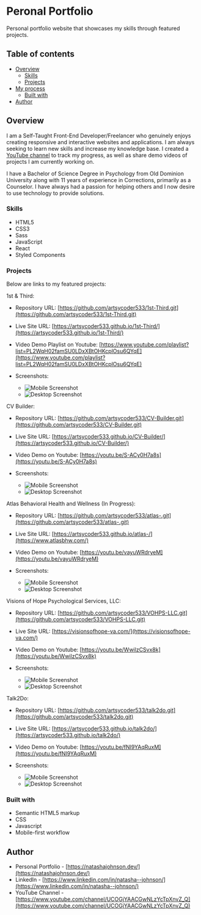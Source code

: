 # Peronal Portfolio

Personal portfolio website that showcases my skills through featured projects.

## Table of contents

- [Overview](#overview)
  - [Skills](#skills)
  - [Projects](#projects)
- [My process](#my-process)
  - [Built with](#built-with)
- [Author](#author)

## Overview

I am a Self-Taught Front-End Developer/Freelancer who genuinely enjoys creating responsive and interactive websites and applications. I am always seeking to learn new skills and increase my knowledge base. I created a [YouTube channel](https://www.youtube.com/channel/UCOGjYAACGwNLzYcTpXnvZ_Q) to track my progress, as well as share demo videos of projects I am currently working on.

I have a Bachelor of Science Degree in Psychology from Old Dominion University along with 11 years of experience in Corrections, primarily as a Counselor. I have always had a passion for helping others and I now desire to use technology to provide solutions.

### Skills

- HTML5
- CSS3
- Sass
- JavaScript
- React
- Styled Components

### Projects

Below are links to my featured projects:

1st & Third:

- Repository URL: [https://github.com/artsycoder533/1st-Third.git](https://github.com/artsycoder533/1st-Third.git)
- Live Site URL: [https://artsycoder533.github.io/1st-Third/](https://artsycoder533.github.io/1st-Third/)
- Video Demo Playlist on Youtube: [https://www.youtube.com/playlist?list=PL2WqH02famSU0LDxXBtOHKcplOsu6QYqE](https://www.youtube.com/playlist?list=PL2WqH02famSU0LDxXBtOHKcplOsu6QYqE)

- Screenshots:

  - ![Mobile Screenshot](1stthird_mobile.png)
  - ![Desktop Screenshot](1stthird_desktop.png)

CV Builder: 

- Repository URL: [https://github.com/artsycoder533/CV-Builder.git](https://github.com/artsycoder533/CV-Builder.git)
- Live Site URL: [https://artsycoder533.github.io/CV-Builder/](https://artsycoder533.github.io/CV-Builder/)
- Video Demo on Youtube: [https://youtu.be/S-ACy0H7a8s](https://youtu.be/S-ACy0H7a8s)

- Screenshots:

  - ![Mobile Screenshot](cvbuilder_mobile.png)
  - ![Desktop Screenshot](cvbuilder_desktop.png)

Atlas Behavioral Health and Wellness (In Progress):

- Repository URL: [https://github.com/artsycoder533/atlas-.git](https://github.com/artsycoder533/atlas-.git)
- Live Site URL: [https://artsycoder533.github.io/atlas-/](https://www.atlasbhw.com/)
- Video Demo on Youtube: [https://youtu.be/vayuWRdryeM](https://youtu.be/vayuWRdryeM)

- Screenshots:

  - ![Mobile Screenshot](atlas_mobile.png)
  - ![Desktop Screenshot](atlas_desktop.png)

Visions of Hope Psychological Services, LLC:

- Repository URL: [https://github.com/artsycoder533/VOHPS-LLC.git](https://github.com/artsycoder533/VOHPS-LLC.git)
- Live Site URL: [https://visionsofhope-va.com/](https://visionsofhope-va.com/)
- Video Demo on Youtube: [https://youtu.be/WwilzCSvx8k](https://youtu.be/WwilzCSvx8k)

- Screenshots:
  - ![Mobile Screenshot](vohps_mobile.png)
  - ![Desktop Screenshot](vohps_desktop.png)


Talk2Do:

- Repository URL: [https://github.com/artsycoder533/talk2do.git](https://github.com/artsycoder533/talk2do.git)
- Live Site URL: [https://artsycoder533.github.io/talk2do/](https://artsycoder533.github.io/talk2do/)
- Video Demo on Youtube: [https://youtu.be/fNI9YAqRuxM](https://youtu.be/fNI9YAqRuxM)

- Screenshots:

  - ![Mobile Screenshot](talk2do_mobile.png)
  - ![Desktop Screenshot](talk2do_desktop.png)


### Built with

- Semantic HTML5 markup
- CSS
- Javascript
- Mobile-first workflow


## Author

- Personal Portfolio - [https://natashajohnson.dev/](https://natashajohnson.dev/)
- LinkedIn - [https://www.linkedin.com/in/natasha--johnson/](https://www.linkedin.com/in/natasha--johnson/)
- YouTube Channel - [https://www.youtube.com/channel/UCOGjYAACGwNLzYcTpXnvZ_Q](https://www.youtube.com/channel/UCOGjYAACGwNLzYcTpXnvZ_Q)

